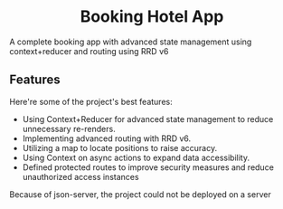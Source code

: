 <h1 align="center" id="title">Booking Hotel App</h1>

<p id="description">A complete booking app with advanced state management using context+reducer and routing using RRD v6</p>

  
  
<h2>Features</h2>

Here're some of the project's best features:

*	Using Context+Reducer for advanced state management to reduce unnecessary re-renders.
*	Implementing advanced routing with RRD v6.
*	Utilizing a map to locate positions to raise accuracy.
*	Using Context on async actions to expand data accessibility.
*	Defined protected routes to improve security measures and reduce unauthorized access instances


<p id="description">Because of json-server, the project could not be deployed on a server</p>
